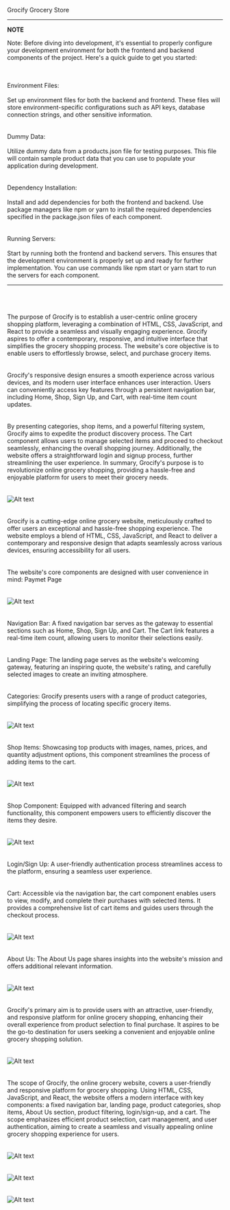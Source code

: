 Grocify
Grocery Store

---
**NOTE**

Note:
Before diving into development, it's essential to properly configure your development environment for both the frontend and backend components of the project. Here's a quick guide to get you started:
<br /><br /><br />

Environment Files:
<br /><br />
Set up environment files for both the backend and frontend. These files will store environment-specific configurations such as API keys, database connection strings, and other sensitive information.
<br /><br /><br />
Dummy Data:
<br /><br />
Utilize dummy data from a products.json file for testing purposes. This file will contain sample product data that you can use to populate your application during development.
<br /><br /><br />
Dependency Installation:
<br /><br />
Install and add dependencies for both the frontend and backend. Use package managers like npm or yarn to install the required dependencies specified in the package.json files of each component.
<br /><br /><br />
Running Servers:
<br /><br />
Start by running both the frontend and backend servers. This ensures that the development environment is properly set up and ready for further implementation. You can use commands like npm start or yarn start to run the servers for each component.

---
<br /><br /><br />
The purpose of Grocify is to establish a user-centric online grocery shopping platform, leveraging a combination of HTML, CSS, JavaScript, and React to provide a seamless and visually engaging experience. Grocify aspires to offer a contemporary, responsive, and intuitive interface that simplifies the grocery shopping process. The website's core objective is to enable users to effortlessly browse, select, and purchase grocery items. 
<br /><br /><br />
Grocify's responsive design ensures a smooth experience across various devices, and its modern user interface enhances user interaction. Users can conveniently access key features through a persistent navigation bar, including Home, Shop, Sign Up, and Cart, with real-time item count updates. 
<br /><br /><br />
By presenting categories, shop items, and a powerful filtering system, Grocify aims to expedite the product discovery process. The Cart component allows users to manage selected items and proceed to checkout seamlessly, enhancing the overall shopping journey. Additionally, the website offers a straightforward login and signup process, further streamlining the user experience. In summary, Grocify's purpose is to revolutionize online grocery shopping, providing a hassle-free and enjoyable platform for users to meet their grocery needs. 
<br /><br /><br />
![Alt text](image.png)
<br /><br /><br />
Grocify is a cutting-edge online grocery website, meticulously crafted to offer users an exceptional and hassle-free shopping experience. The website employs a blend of HTML, CSS, JavaScript, and React to deliver a contemporary and responsive design that adapts seamlessly across various devices, ensuring accessibility for all users. 
<br /><br /><br />
The website's core components are designed with user convenience in mind: 
Paymet Page
<br /><br /><br />
![Alt text](image-6.png)
<br /><br /><br />
Navigation Bar: A fixed navigation bar serves as the gateway to essential sections such as Home, Shop, Sign Up, and Cart. The Cart link features a real-time item count, allowing users to monitor their selections easily. 
<br /><br /><br />
Landing Page: The landing page serves as the website's welcoming gateway, featuring an inspiring quote, the website's rating, and carefully selected images to create an inviting atmosphere. 
<br /><br /><br />
Categories: Grocify presents users with a range of product categories, simplifying the process of locating specific grocery items. 
<br /><br /><br />
![Alt text](image-1.png)
<br /><br /><br />
Shop Items: Showcasing top products with images, names, prices, and quantity adjustment options, this component streamlines the process of adding items to the cart. 
<br /><br /><br />
![Alt text](image-4.png)
<br /><br /><br />
Shop Component: Equipped with advanced filtering and search functionality, this component empowers users to efficiently discover the items they desire. 
<br /><br /><br />
![Alt text](image-2.png)
<br /><br /><br />
Login/Sign Up: A user-friendly authentication process streamlines access to the platform, ensuring a seamless user experience. 
<br /><br /><br />
Cart: Accessible via the navigation bar, the cart component enables users to view, modify, and complete their purchases with selected items. It provides a comprehensive list of cart items and guides users through the checkout process. 
<br /><br /><br />
![Alt text](image-5.png)
<br /><br /><br />
About Us: The About Us page shares insights into the website's mission and offers additional relevant information.
<br /><br /><br />
![Alt text](image-3.png)
<br /><br /><br />
Grocify's primary aim is to provide users with an attractive, user-friendly, and responsive platform for online grocery shopping, enhancing their overall experience from product selection to final purchase. It aspires to be the go-to destination for users seeking a convenient and enjoyable online grocery shopping solution. 
<br /><br /><br />
![Alt text](image-7.png)
<br /><br /><br />
The scope of Grocify, the online grocery website, covers a user-friendly and responsive platform for grocery shopping. Using HTML, CSS, JavaScript, and React, the website offers a modern interface with key components: a fixed navigation bar, landing page, product categories, shop items, About Us section, product filtering, login/sign-up, and a cart. The scope emphasizes efficient product selection, cart management, and user authentication, aiming to create a seamless and visually appealing online grocery shopping experience for users.
<br /><br /><br />
![Alt text](image-8.png)
<br /><br /><br />
![Alt text](image-9.png)
<br /><br /><br />
![Alt text](image-10.png)
<br /><br /><br />